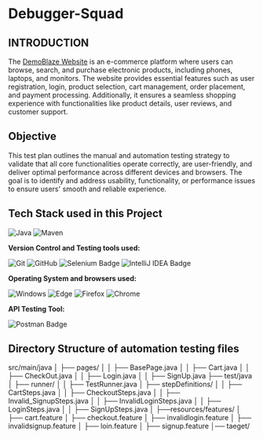 # Debugger-Squad
## INTRODUCTION
The [DemoBlaze Website](https://www.demoblaze.com/index.html "Visit DemoBlaze")
is an e-commerce platform where users can browse, search, and purchase electronic products, including phones, laptops, and monitors. The website provides essential features such as user registration, login, product selection, cart management, order placement, and payment processing. Additionally, it ensures a seamless shopping experience with functionalities like product details, user reviews, and customer support.

## Objective
This test plan outlines the manual and automation testing strategy to validate that all core functionalities operate correctly, are user-friendly, and deliver optimal performance across different devices and browsers. The goal is to identify and address usability, functionality, or performance issues to ensure users' smooth and reliable experience.

## Tech Stack used in this Project

<img alt="Java" src="https://img.shields.io/badge/Java-007396?logo=java&logoColor=white&style=flat" />
<img alt="Maven" src="https://img.shields.io/badge/Maven-C71A36?logo=apache-maven&logoColor=white&style=flat" />

**Version Control and Testing tools used:**

<img alt="Git" src="https://img.shields.io/badge/Git-F05032?logo=git&logoColor=white&style=flat" />
<img alt="GitHub" src="https://img.shields.io/badge/GitHub-181717?logo=github&logoColor=white&style=flat" />
<img src="https://img.shields.io/badge/Selenium-green?style=flat&logo=selenium&logoColor=white" alt="Selenium Badge">
<img src="https://img.shields.io/badge/IDE-IntelliJ-blue?style=flat&logo=intellijidea&logoColor=white" alt="IntelliJ IDEA Badge">

**Operating System and browsers used:**

<img alt="Windows" src="https://img.shields.io/badge/Windows-00ADEF?logo=windows&logoColor=white&style=flat" />
<img alt="Edge" src="https://img.shields.io/badge/Edge-5C2D91?logo=microsoft-edge&logoColor=white&style=flat" />
<img alt="Firefox" src="https://img.shields.io/badge/Firefox-FF9500?logo=firefox-browser&logoColor=white&style=flat" />
<img alt="Chrome" src="https://img.shields.io/badge/Chrome-4285F4?logo=google-chrome&logoColor=white&style=flat" />

**API Testing Tool:**

<img src="https://img.shields.io/badge/Postman-orange?style=flat&logo=postman&logoColor=white" alt="Postman Badge">

## Directory Structure of automation testing files
src/main/java
│   ├── pages/
│   │   ├── BasePage.java
│   │   ├── Cart.java
│   │   ├── CheckOut.java
│   │   ├── Login.java
│   │   ├── SignUp.java
├── test/java   
│   ├── runner/
│   │   ├── TestRunner.java
│   ├── stepDefinitions/
│   │   ├── CartSteps.java
│   │   ├── CheckoutSteps.java
│   │   ├── Invalid_SignupSteps.java
│   │   ├── InvalidLoginSteps.java
│   │   ├── LoginSteps.java
│   │   ├── SignUpSteps.java
│   ├──resources/features/
│   ├── cart.feature
│   ├── checkout.feature
│   ├── invalidlogin.feature
│   ├── invalidsignup.feature
│   ├── loin.feature
│   ├── signup.feature
│── taeget/














